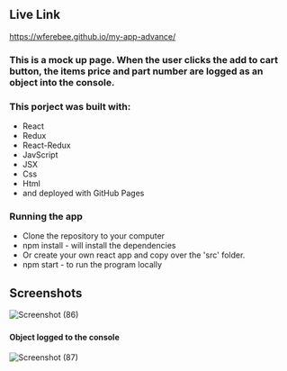 ## Live Link 
https://wferebee.github.io/my-app-advance/

### This is a mock up page. When the user clicks the add to cart button, the items price and part number are logged as an object into the console.

### This porject was built with:
* React
* Redux
* React-Redux
* JavScript
* JSX
* Css
* Html
* and deployed with GitHub Pages

### Running the app

* Clone the repository to your computer
* npm install - will install the dependencies
* Or create your own react app and copy over the 'src' folder.
* npm start - to run the program locally

## Screenshots

![Screenshot (86)](https://user-images.githubusercontent.com/53095806/77710789-5d127880-6fa5-11ea-8c5e-f9460357a590.png)


### 


#### Object logged to the console
![Screenshot (87)](https://user-images.githubusercontent.com/53095806/77710796-613e9600-6fa5-11ea-89fa-f0bff7db6763.png)
